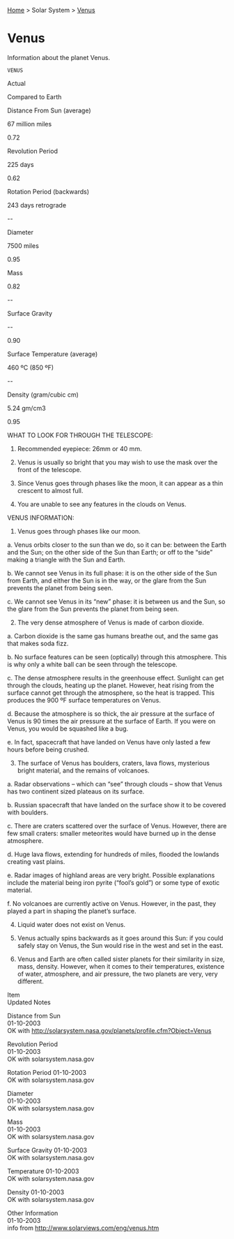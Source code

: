 <p><a href="/">Home</a> > Solar System > <a href=".">Venus</a> </p>

# Venus

Information about the planet Venus.

	VENUS
	



	
	
Actual	
	
Compared to Earth

Distance From Sun (average)	
	
67 million miles	
	
0.72

Revolution Period	
	
225 days	
	
0.62

Rotation Period (backwards)	
	
243 days retrograde	
	
--

Diameter	
	
7500 miles	
	
0.95

Mass	
	
0.82	
	
--

Surface Gravity	
	
--	
	
0.90

Surface Temperature (average)	
	
460 ºC (850 ºF)	
	
--

Density (gram/cubic cm)	
	
5.24 gm/cm3	
	
0.95




WHAT TO LOOK FOR THROUGH THE TELESCOPE:

1.	Recommended eyepiece: 26mm or 40 mm.

2.	Venus is usually so bright that you may wish to use the mask over the front of the  telescope.

3.	Since Venus goes through phases like the moon, it can appear as a thin crescent to almost full.

4.	You are unable to see any features in the clouds on Venus.


VENUS INFORMATION:

1.	Venus goes through phases like our moon.

a.	Venus orbits closer to the sun than we do, so it can be: between the Earth and the Sun; on the other side of the Sun than Earth; or off to the “side” making a triangle with the Sun and Earth.

b.	We cannot see Venus in its full phase: it is on the other side of the Sun from Earth, and either the Sun is in the way, or the glare from the Sun prevents the planet from being seen.

c.	We cannot see Venus in its “new” phase: it is between us and the Sun, so the glare from the Sun prevents the planet from being seen.

2.	The very dense atmosphere of Venus is made of carbon dioxide.
 

a.	Carbon dioxide is the same gas humans breathe out, and the same gas that makes soda fizz. 

b.	No surface features can be seen (optically) through this atmosphere.  This is why only a white ball can be seen through the telescope.

c.	The dense atmosphere results in the greenhouse effect.  Sunlight can get through the clouds, heating up the planet.  However, heat rising from the surface cannot get through the atmosphere, so the heat is trapped.  This produces the 900 ºF surface temperatures on Venus.

d.	Because the atmosphere is so thick, the air pressure at the surface of Venus is 90 times the air pressure at the surface of Earth.  If you were on Venus, you would be squashed like a bug.

e.	In fact, spacecraft that have landed on Venus have only lasted a few hours before being crushed.

3.	The surface of Venus has boulders, craters, lava flows, mysterious bright material, and the remains of volcanoes.

a.	Radar observations – which can “see” through clouds – show that Venus has two continent sized plateaus on its surface.

b.	Russian spacecraft that have landed on the surface show it to be covered with boulders.

c.	There are craters scattered over the surface of Venus.  However, there are few small craters: smaller meteorites would have burned up in the dense atmosphere.

d.	Huge lava flows, extending for hundreds of miles, flooded the lowlands creating vast plains.

e.	Radar images of highland areas are very bright.  Possible explanations include the material being iron pyrite (“fool’s gold”) or some type of exotic material.

f.	No volcanoes are currently active on Venus.  However, in the past, they played a part in shaping the planet’s surface.

4.	Liquid water does not exist on Venus.

5.	Venus actually spins backwards as it goes around this Sun: if you could safely stay on Venus, the Sun would rise in the west and set in the east.

6.	Venus and Earth are often called sister planets for their similarity in size, mass, density.  However, when it comes to their temperatures, existence of water, atmosphere, and air pressure, the two planets are very, very different.


   

 






Item	
Updated	
Notes

Distance from Sun	
01-10-2003	
OK with http://solarsystem.nasa.gov/planets/profile.cfm?Object=Venus

Revolution Period	
01-10-2003	
OK with solarsystem.nasa.gov

Rotation Period	
01-10-2003	
OK with solarsystem.nasa.gov

Diameter	
01-10-2003	
OK with solarsystem.nasa.gov

Mass	
01-10-2003	
OK with solarsystem.nasa.gov

Surface Gravity	
01-10-2003	
OK with solarsystem.nasa.gov

Temperature	
01-10-2003	
OK with solarsystem.nasa.gov

Density	
01-10-2003	
OK with solarsystem.nasa.gov

Other Information	
01-10-2003	
info from
http://www.solarviews.com/eng/venus.htm
